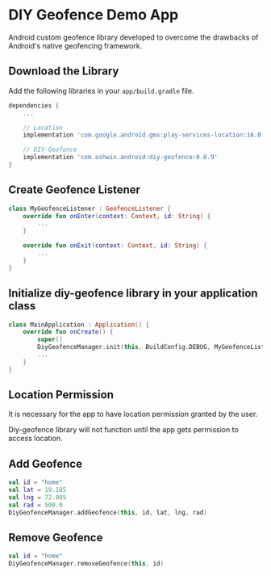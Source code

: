 # DIY Geofence Demo App

Android custom geofence library developed to overcome the drawbacks of Android's native geofencing framework.


## Download the Library

Add the following libraries in your `app/build.gradle` file.

```gradle
dependencies {
    ...

    // Location
    implementation 'com.google.android.gms:play-services-location:16.0.0'

    // DIY-Geofence
    implementation 'com.ashwin.android:diy-geofence:0.0.9'
}
```


## Create Geofence Listener

```kotlin
class MyGeofenceListener : GeofenceListener {
    override fun onEnter(context: Context, id: String) {
        ...
    }

    override fun onExit(context: Context, id: String) {
        ...
    }
}
```


## Initialize diy-geofence library in your application class

```kotlin
class MainApplication : Application() {
    override fun onCreate() {
        super()
        DiyGeofenceManager.init(this, BuildConfig.DEBUG, MyGeofenceListener(), true)
        ...
    }
}
```


## Location Permission

It is necessary for the app to have location permission granted by the user.

Diy-geofence library will not function until the app gets permission to access location.


## Add Geofence

```kotlin
val id = "home"
val lat = 19.185
val lng = 72.085
val rad = 500.0
DiyGeofenceManager.addGeofence(this, id, lat, lng, rad)
```


## Remove Geofence

```kotlin
val id = "home"
DiyGeofenceManager.removeGeofence(this, id)
```
